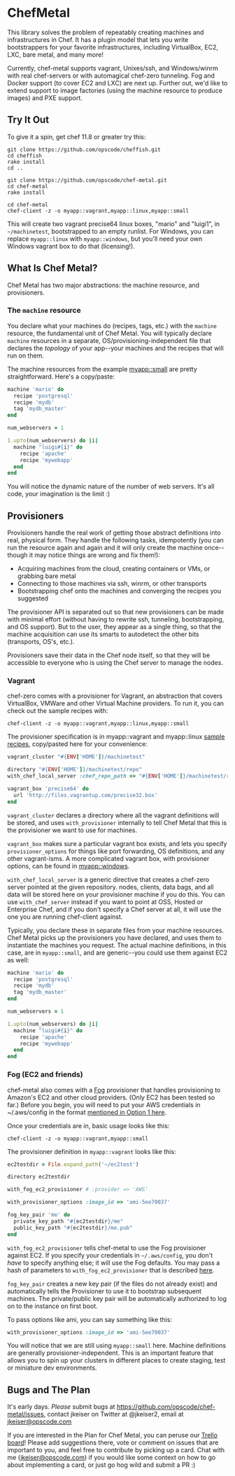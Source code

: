 ChefMetal
=========

This library solves the problem of repeatably creating machines and infrastructures in Chef.  It has a plugin model that lets you write bootstrappers for your favorite infrastructures, including VirtualBox, EC2, LXC, bare metal, and many more!

Currently, chef-metal supports vagrant, Unixes/ssh, and Windows/winrm with real chef-servers or with automagical chef-zero tunneling.  Fog and Docker support (to cover EC2 and LXC) are next up.  Further out, we'd like to extend support to image factories (using the machine resource to produce images) and PXE support.

Try It Out
----------

To give it a spin, get chef 11.8 or greater try this:

    git clone https://github.com/opscode/cheffish.git
    cd cheffish
    rake install
    cd ..

    git clone https://github.com/opscode/chef-metal.git
    cd chef-metal
    rake install
    
    cd chef-metal
    chef-client -z -o myapp::vagrant,myapp::linux,myapp::small

This will create two vagrant precise64 linux boxes, "mario" and "luigi1", in `~/machinetest`, bootstrapped to an empty runlist.  For Windows, you can replace `myapp::linux` with `myapp::windows`, but you'll need your own Windows vagrant box to do that (licensing!).

What Is Chef Metal?
-------------------

Chef Metal has two major abstractions: the machine resource, and provisioners.

### The `machine` resource

You declare what your machines do (recipes, tags, etc.) with the `machine` resource, the fundamental unit of Chef Metal.  You will typically declare `machine` resources in a separate, OS/provisioning-independent file that declares the *topology* of your app--your machines and the recipes that will run on them.

The machine resources from the example [myapp::small](https://github.com/opscode/chef-metal/blob/master/cookbooks/myapp/recipes/small.rb) are pretty straightforward.  Here's a copy/paste:

```ruby
machine 'mario' do
  recipe 'postgresql'
  recipe 'mydb'
  tag 'mydb_master'
end

num_webservers = 1

1.upto(num_webservers) do |i|
  machine "luigi#{i}" do
    recipe 'apache'
    recipe 'mywebapp'
  end
end
```

You will notice the dynamic nature of the number of web servers.  It's all code, your imagination is the limit :)

Provisioners
------------

Provisioners handle the real work of getting those abstract definitions into real, physical form.  They handle the following tasks, idempotently (you can run the resource again and again and it will only create the machine once--though it may notice things are wrong and fix them!):

* Acquiring machines from the cloud, creating containers or VMs, or grabbing bare metal
* Connecting to those machines via ssh, winrm, or other transports
* Bootstrapping chef onto the machines and converging the recipes you suggested

The provisioner API is separated out so that new provisioners can be made with minimal effort (without having to rewrite ssh, tunneling, bootstrapping, and OS support).  But to the user, they appear as a single thing, so that the machine acquisition can use its smarts to autodetect the other bits (transports, OS's, etc.).

Provisioners save their data in the Chef node itself, so that they will be accessible to everyone who is using the Chef server to manage the nodes.

### Vagrant

chef-zero comes with a provisioner for Vagrant, an abstraction that covers VirtualBox, VMWare and other Virtual Machine providers. To run it, you can check out the sample recipes with:

```
chef-client -z -o myapp::vagrant,myapp::linux,myapp::small
```

The provisioner specification is in myapp::vagrant and myapp::linux [sample recipes](https://github.com/opscode/chef-metal/tree/master/cookbooks/myapp/recipes), copy/pasted here for your convenience:

```ruby
vagrant_cluster "#{ENV['HOME']}/machinetest"

directory "#{ENV['HOME']}/machinetest/repo"
with_chef_local_server :chef_repo_path => "#{ENV['HOME']}/machinetest/repo"

vagrant_box 'precise64' do
  url 'http://files.vagrantup.com/precise32.box' 
end
```

`vagrant_cluster` declares a directory where all the vagrant definitions will be stored, and uses `with_provisioner` internally to tell Chef Metal that this is the provisioner we want to use for machines.

`vagrant_box` makes sure a particular vagrant box exists, and lets you specify `provisioner_options` for things like port forwarding, OS definitions, and any other vagrant-isms.  A more complicated vagrant box, with provisioner options, can be found in [myapp::windows](https://github.com/opscode/chef-metal/blob/master/cookbooks/myapp/recipes/windows.rb).

`with_chef_local_server` is a generic directive that creates a chef-zero server pointed at the given repository.  nodes, clients, data bags, and all data will be stored here on your provisioner machine if you do this.  You can use `with_chef_server` instead if you want to point at OSS, Hosted or Enterprise Chef, and if you don't specify a Chef server at all, it will use the one you are running chef-client against.

Typically, you declare these in separate files from your machine resources.  Chef Metal picks up the provisioners you have declared, and uses them to instantiate the machines you request.  The actual machine definitions, in this case, are in `myapp::small`, and are generic--you could use them against EC2 as well:

```ruby
machine 'mario' do
  recipe 'postgresql'
  recipe 'mydb'
  tag 'mydb_master'
end

num_webservers = 1

1.upto(num_webservers) do |i|
  machine "luigi#{i}" do
    recipe 'apache'
    recipe 'mywebapp'
  end
end
```

### Fog (EC2 and friends)

chef-metal also comes with a [Fog](http://fog.io/) provisioner that handles provisioning to Amazon's EC2 and other cloud providers.  (Only EC2 has been tested so far.)  Before you begin, you will need to put your AWS credentials in ~/.aws/config in the format [mentioned in Option 1 here](http://docs.aws.amazon.com/cli/latest/userguide/cli-chap-getting-started.html#d0e726).

Once your credentials are in, basic usage looks like this:

```
chef-client -z -o myapp::vagrant,myapp::small
```

The provisioner definition in `myapp::vagrant` looks like this:

```ruby
ec2testdir = File.expand_path('~/ec2test')

directory ec2testdir

with_fog_ec2_provisioner # :provider => 'AWS'

with_provisioner_options :image_id => 'ami-5ee70037'

fog_key_pair 'me' do
  private_key_path "#{ec2testdir}/me"
  public_key_path "#{ec2testdir}/me.pub"
end
```

`with_fog_ec2_provisioner` tells chef-metal to use the Fog provisioner against EC2.  If you specify your credentials in `~/.aws/config`, you don't *have* to specify anything else; it will use the Fog defaults.  You may pass a hash of parameters to `with_fog_ec2_provisioner` that is described [here](https://github.com/opscode/chef-metal/blob/master/lib/chef_metal/provisioner/fog_provisioner.rb#L21-L32).

`fog_key_pair` creates a new key pair (if the files do not already exist) and automatically tells the Provisioner to use it to bootstrap subsequent machines.  The private/public key pair will be automatically authorized to log on to the instance on first boot.

To pass options like ami, you can say something like this:

```ruby
with_provisioner_options :image_id => 'ami-5ee70037'
```

You will notice that we are still using `myapp::small` here.  Machine definitions are generally provisioner-independent.  This is an important feature that allows you to spin up your clusters in different places to create staging, test or miniature dev environments.

Bugs and The Plan
-----------------

It's early days.  *Please* submit bugs at https://github.com/opscode/chef-metal/issues, contact jkeiser on Twitter at @jkeiser2, email at jkeiser@opscode.com

If you are interested in the Plan for Chef Metal, you can peruse our [Trello board](https://trello.com/b/GcSzW0GM/chef-metal)!  Please add suggestions there, vote or comment on issues that are important to you, and feel free to contribute by picking up a card.  Chat with me (jkeiser@opscode.com) if you would like some context on how to go about implementing a card, or just go hog wild and submit a PR :)

